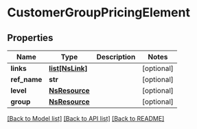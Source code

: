 # CustomerGroupPricingElement

## Properties
Name | Type | Description | Notes
------------ | ------------- | ------------- | -------------
**links** | [**list[NsLink]**](NsLink.md) |  | [optional] 
**ref_name** | **str** |  | [optional] 
**level** | [**NsResource**](NsResource.md) |  | [optional] 
**group** | [**NsResource**](NsResource.md) |  | [optional] 

[[Back to Model list]](../../../README.md#documentation-for-models) [[Back to API list]](../../../README.md#documentation-for-api-endpoints) [[Back to README]](../../../README.md)

